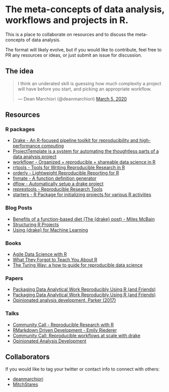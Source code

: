 # The meta-concepts of data analysis, workflows and projects in R.  

This is a place to collaborate on resources and to discuss the 
meta-concepts of data analysis.  

The format will likely evolve, but if you would like to contribute, feel free
to PR any resources or ideas, or just submit an issue for discussion.  

## The idea  

<blockquote class="twitter-tweet"><p lang="en" dir="ltr">I think an underated skill is guessing how much complexity a project will have before you start, and picking an appropriate workflow.</p>&mdash; Dean Marchiori (@deanmarchiori) <a href="https://twitter.com/deanmarchiori/status/1235361729221099522?ref_src=twsrc%5Etfw">March 5, 2020</a></blockquote> 

## Resources  

### R packages   
+ [Drake - An R-focused pipeline toolkit for reproducibility and high-performance computing ](https://docs.ropensci.org/drake/)  
+ [ProjectTemplate is a system for automating the thoughtless parts of a data analysis project](http://projecttemplate.net/)
+ [workflowr - Organized + reproducible + shareable data science in R](https://jdblischak.github.io/workflowr/)
+ [rrtools - Tools for Writing Reproducible Research in R](https://github.com/benmarwick/rrtools)
+ [orderly - Lightweight Reproducible Reporting for R](https://github.com/vimc/orderly)
+ [fnmate - A function definition generator](https://github.com/MilesMcBain/fnmate)  
+ [dflow - Automatically setup a drake project](https://github.com/milesmcbain/dflow)
+ [represtools - Reproducible Research Tools](https://pirategrunt.com/represtools/)
+ [starters - R Package for initializing projects for various R activities](https://itsalocke.com/starters/)


### Blog Posts   
+ [Benefits of a function-based diet (The {drake} post) - Miles McBain](https://milesmcbain.xyz/the-drake-post/)
+ [Structuring R Projects](https://chrisvoncsefalvay.com/2018/08/09/structuring-r-projects/)   
+ [Using {drake} for Machine Learning](https://edwinth.github.io/blog/drake-ml/)  

### Books  
+ [Agile Data Science with R](https://edwinth.github.io/ADSwR/)  
+ [What They Forgot to Teach You About R](https://rstats.wtf/) 
+ [The Turing Way: a how to guide for reproducible data science](https://the-turing-way.netlify.com/)

### Papers  
+ [Packaging Data Analytical Work Reproducibly Using R (and Friends)](https://www.tandfonline.com/doi/abs/10.1080/00031305.2017.1375986?journalCode=utas20)   
+ [Packaging Data Analytical Work Reproducibly Using R (and Friends)](http://faculty.washington.edu/bmarwick/PDFs/Marwick-Boettiger-Mullen-2018-TAS-research-compendia.pdf)  
+ [Opinionated analysis development, Parker (2017)](https://peerj.com/preprints/3210/)  

### Talks   
+ [Community Call - Reproducible Research with R](https://ropensci.org/blog/2019/07/11/commcall-jul2019/)  
+ [RMarkdown Driven Development - Emily Riederer](https://resources.rstudio.com/rstudio-conf-2020/rmarkdown-driven-development-emily-riederer)  
+ [Community Call: Reproducible workflows at scale with drake](https://ropensci.org/commcalls/2019-09-24/)  
+ [Opinionated Analysis Development](https://rstudio.com/resources/rstudioconf-2017/opinionated-analysis-development/)  


## Collaborators  

If you would like to tag your twitter or contact info to connect with others:  

+ [deanmarchiori](https://twitter.com/deanmarchiori)  
+ [MitchStares](https://twitter.com/DeadTreeDude)  

